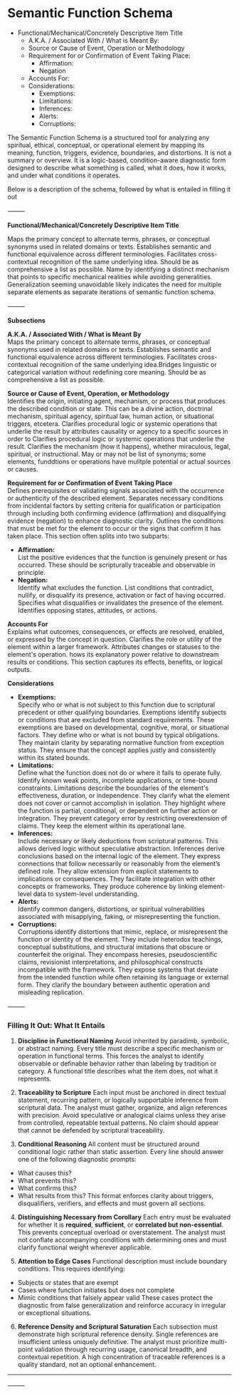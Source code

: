 # Semantic Function Schema
- Functional/Mechanical/Concretely Descriptive Item Title  
  - A.K.A. / Associated With / What is Meant By:  
  - Source or Cause of Event, Operation or Methodology  
  - Requirement for or Confirmation of Event Taking Place:  
    - Affirmation:  
    - Negation  
  - Accounts For:  
  - Considerations:  
    - Exemptions:  
    - Limitations:  
    - Inferences:  
    - Alerts:  
    - Corruptions:  

The Semantic Function Schema is a structured tool for analyzing any spiritual, ethical, conceptual, or operational element by mapping its meaning, function, triggers, evidence, boundaries, and distortions. It is not a summary or overview. It is a logic-based, condition-aware diagnostic form designed to describe what something is called, what it does, how it works, and under what conditions it operates.

Below is a description of the schema, followed by what is entailed in filling it out

⸻

**Functional/Mechanical/Concretely Descriptive Item Title**

Maps the primary concept to alternate terms, phrases, or conceptual synonyms used in related domains or texts. Establishes semantic and functional equivalence across different terminologies. Facilitates cross-contextual recognition of the same underlying idea. Should be as comprehensive a list as possible. Name by identifying a distinct mechanism that points to specific mechanical realities while avoiding generalities.  
Generalization seeming unavoidable likely indicates the need for multiple separate elements as separate iterations of semantic function schema.

⸻

**Subsections**

**A.K.A. / Associated With / What is Meant By**  
Maps the primary concept to alternate terms, phrases, or conceptual synonyms used in related domains or texts. Establishes semantic and functional equivalence across different terminologies.  Facilitates cross-contextual recognition of the same underlying idea.Bridges linguistic or categorical variation without redefining core meaning. Should be as comprehensive a list as possible. 

**Source or Cause of Event, Operation, or Methodology**  
Identifies the origin, initiating agent, mechanism, or process that produces the described condition or state. This can be a divine action, doctrinal mechanism, spiritual agency, spiritual law, human action, or situational triggers, etcetera. Clarifies procedural logic or systemic operations that underlie the result by attributes causality or agency to a specific sources in order to  Clarifies procedural logic or systemic operations that underlie the result. Clarifies the mechanism (how it happens), whether miraculous, legal, spiritual, or instructional. May or may not be list of synonyms; some elements, funddtions or operations have mulitple potential or actual sources or causes. 

**Requirement for or Confirmation of Event Taking Place**  
Defines prerequisites or validating signals associated with the occurrence or authenticity of the described element. Separates necessary conditions from incidental factors by setting criteria for qualification or participation through including both confirming evidence (affirmation) and disqualifying evidence (negation) to enhance diagnostic clarity. Outlines the conditions that must be met for the element to occur or the signs that confirm it has taken place. This section often splits into two subparts:
- **Affirmation:**  
  List the positive evidences that the function is genuinely present or has occurred. These should be scripturally traceable and observable in principle.  
- **Negation:**  
  Identify what excludes the function. List conditions that contradict, nullify, or disqualify its presence, activation or fact of having occurred. Specifies what disqualifies or invalidates the presence of the element. Identifies opposing states, attitudes, or actions.

**Accounts For**  
Explains what outcomes, consequences, or effects are resolved, enabled, or expressed by the concept in question. Clarifies the role or utility of the element within a larger framework. Attributes changes or statuses to the element's operation. hows its explanatory power relative to downstream results or conditions.  This section captures its effects, benefits, or logical outputs.

**Considerations**  
- **Exemptions:**  
  Specify who or what is not subject to this function due to scriptural precedent or other qualifying boundaries.  Exemptions identify subjects or conditions that are excluded from standard requirements. These exemptions are based on developmental, cognitive, moral, or situational factors. They define who or what is not bound by typical obligations. They maintain clarity by separating normative function from exception status. They ensure that the concept applies justly and consistently within its stated bounds.
- **Limitations:**  
  Define what the function does not do or where it fails to operate fully. Identify known weak points, incomplete applications, or time-bound constraints. Limitations describe the boundaries of the element's effectiveness, duration, or independence. They clarify what the element does not cover or cannot accomplish in isolation. They highlight where the function is partial, conditional, or dependent on further action or integration. They prevent category error by restricting overextension of claims. They keep the element within its operational lane.  
- **Inferences:**  
  Include necessary or likely deductions from scriptural patterns. This allows derived logic without speculative abstraction.   Inferences derive conclusions based on the internal logic of the element. They express connections that follow necessarily or reasonably from the element’s defined role. They allow extension from explicit statements to implications or consequences. They facilitate integration with other concepts or frameworks. They produce coherence by linking element-level data to system-level understanding.
- **Alerts:**  
  Identify common dangers, distortions, or spiritual vulnerabilities associated with misapplying, faking, or misrepresenting the function.  
- **Corruptions:**  
Corruptions identify distortions that mimic, replace, or misrepresent the function or identity of the element. They include heterodox teachings, conceptual substitutions, and structural imitations that obscure or counterfeit the original. They encompass heresies, pseudoscientific claims, revisionist interpretations, and philosophical constructs incompatible with the framework. They expose systems that deviate from the intended function while often retaining its language or external form. They clarify the boundary between authentic operation and misleading replication.


⸻


### **Filling It Out: What It Entails**

1. **Discipline in Functional Naming**
   Avoid inherited by paradimb, symbolic, or abstract naming. Every title must describe a specific mechanism or operation in functional terms. This forces the analyst to identify observable or definable behavior rather than labeling by tradition or category. A functional title describes what the item does, not what it represents.

2. **Traceability to Scripture**
   Each input must be anchored in direct textual statement, recurring pattern, or logically supportable inference from scriptural data. The analyst must gather, organize, and align references with precision. Avoid speculative or analogical claims unless they arise from controlled, repeatable textual patterns. No claim should appear that cannot be defended by scriptural traceability.

3. **Conditional Reasoning**
   All content must be structured around conditional logic rather than static assertion. Every line should answer one of the following diagnostic prompts:

* What causes this?
* What prevents this?
* What confirms this?
* What results from this?
  This format enforces clarity about triggers, disqualifiers, verifiers, and effects and must govern all sections.

4. **Distinguishing Necessary from Corollary**
   Each entry must be evaluated for whether it is **required**, **sufficient**, or **correlated but non-essential**. This prevents conceptual overload or overstatement. The analyst must not conflate accompanying conditions with determining ones and must clarify functional weight wherever applicable.

5. **Attention to Edge Cases**
   Functional description must include boundary conditions. This requires identifying:

* Subjects or states that are exempt
* Cases where function initiates but does not complete
* Mimic conditions that falsely appear valid
  These cases protect the diagnostic from false generalization and reinforce accuracy in irregular or exceptional situations.

6. **Reference Density and Scriptural Saturation**
   Each subsection must demonstrate high scriptural reference density. Single references are insufficient unless uniquely definitive. The analyst must prioritize multi-point validation through recurring usage, canonical breadth, and contextual repetition. A high concentration of traceable references is a quality standard, not an optional enhancement.

---

⸻
